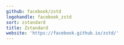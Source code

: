 ```yaml
---
github: facebook/zstd
logohandle: facebook_zstd
sort: zstandard
title: Zstandard
website: 'https://facebook.github.io/zstd/'
---
```

